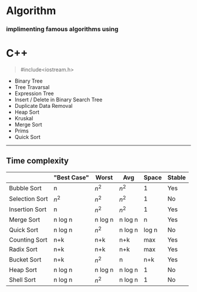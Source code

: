 # Algorithm

### implimenting famous algorithms using 
# C++

> #include<iostream.h>

- Binary Tree
- Tree Travarsal
- Expression Tree
- Insert / Delete in Binary Search Tree
- Duplicate Data Removal 
- Heap Sort
- Kruskal 
- Merge Sort
- Prims 
- Quick Sort

___

## Time complexity

|                 |"Best  Case"  |Worst   |Avg     |Space |Stable |
|-                |-       |-       |-       |-     |-      |
|Bubble Sort      |n       |$n^2$   |$n^2$   |1     |Yes    |
|Selection Sort   |$n^2$   |$n^2$   |$n^2$   |1     |No     |
|Insertion Sort   |n       |$n^2$   |$n^2$   |1     |Yes    |
|Merge Sort       |n log n |n log n |n log n |n     |Yes    |
|Quick Sort       |n log n |$n^2$   |n log n |log n |No     |
|Counting Sort    |n+k     |n+k     |n+k     |max   |Yes    |
|Radix Sort       |n+k     |n+k     |n+k     |max   |Yes    | 
|Bucket Sort      |n+k     |$n^2$   |n       |n+k   |Yes    |
|Heap Sort        |n log n |n log n |n log n |1     |No     |
|Shell Sort       |n log n |$n^2$   |n log n |1     |No     | 
